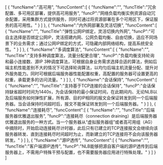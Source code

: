 [
	{
		"funcName":"高可用",
		"funcContent":[
			{
				"funcName":"",
				"funcTitle":"冗余配置、多可用区部署，提供高可用服务",
				"funcP":"网络负载均衡实例资源自动冗余配置，采用集群方式提供服务，同时可通过将资源部署在多个可用区下，保证服务的高可用性。"
			}
		]
	},
	{
		"funcName":"内外网部署及灵活切换",
		"funcContent":[
			{
				"funcName":"",
				"funcTitle":"弹性公网IP绑定，灵活切换内外网",
				"funcP":"可自主选择是否绑定公网IP，灵活搭建内网、公网负载均衡、自由切换，适应不同场景下的业务需求；通过公网IP绑定的方式，可隐藏内部网络结构，提高系统安全性。"
			}
		]
	},
	{
		"funcName":"多调度算法",
		"funcContent":[
			{
				"funcName":"",
				"funcTitle":"支持多种调度算法，流量分配更合理",
				"funcP":"负载均衡支持轮询和最小连接数、源IP 3种调度算法，可根据自身业务需求选择合适的算法，例如后端主机性能差别不大的情况下可选择轮询算法，以均匀后端主机流量分配、提升对外服务能力。同时可根据后端服务器性能配置权重，高配置的服务器可设置更高的权重，承载更多的访问流量。"
			}
		]
	},
	{
		"funcName":"会话保持",
		"funcContent":[
			{
				"funcName":"",
				"funcTitle":"支持基于TCP连接的会话保持",
				"funcP":"会话保持缺省超时时间为1440s，为会话保持的最小保证时间，在此期间内、无论NLB以及后端服务如何弹性扩展，所有源、目的IP相同的报文会保证转发到同一个后端服务器。当会话保持时间超时后，报文不能保证转发到同一个后端服务器。"
			}
		]
	},
	{
		"funcName":"连接耗尽",
		"funcContent":[
			{
				"funcName":"",
				"funcTitle":"后端服务器优雅退出服务",
				"funcP":"连接耗尽（connection draining）是后端服务器优雅退出服务的一种方式。当一个服务器从“虚拟服务器组”或者高可用组（AG）中摘除时，开始启动连接耗尽计时器，此后只有已建立的TCP连接报文会继续向该服务器转发、直到连接耗尽时间超时为止，而新建立的TCP连接将不会向该服务器转发。"
			}
		]
	},
	{
		"funcName":"源IP透传",
		"funcContent":[
			{
				"funcName":"",
				"funcTitle":"客户端源IP透传",
				"funcP":"NLB能够把源自客户端的源IP透传到后端服务器上，不需用户特殊干预与配置，也不需要服务器应用进行特殊处理。"
			}
		]
	}
]